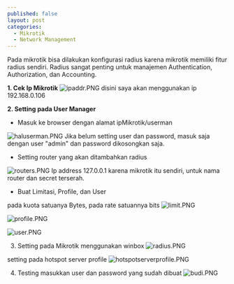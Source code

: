 ```yaml
---
published: false
layout: post
categories:
  - Mikrotik
  - Network Management
---
```

Pada mikrotik bisa dilakukan konfigurasi radius karena mikrotik memiliki fitur radius sendiri. Radius sangat penting untuk manajemen Authentication, Authorization, dan Accounting.

**1. Cek Ip Mikrotik**
![ipaddr.PNG]({{site.baseurl}}/images/ipaddr.PNG)
disini saya akan menggunakan ip 192.168.0.106

**2. Setting pada User Manager**
- Masuk ke browser dengan alamat ipMikrotik/userman

![haluserman.PNG]({{site.baseurl}}/images/haluserman.PNG)
Jika belum setting user dan password, masuk saja dengan user "admin" dan password dikosongkan saja.

- Setting router yang akan ditambahkan radius

![routers.PNG]({{site.baseurl}}/images/routers.PNG)
Ip address 127.0.0.1 karena mikrotik itu sendiri, untuk nama router dan secret terserah.

- Buat Limitasi, Profile, dan User

pada kuota satuanya Bytes, pada rate satuannya bits
![limit.PNG]({{site.baseurl}}/images/limit.PNG)

![profile.PNG]({{site.baseurl}}/images/profile.PNG)

![user.PNG]({{site.baseurl}}/images/user.PNG)


3. Setting pada Mikrotik menggunakan winbox
![radius.PNG]({{site.baseurl}}/images/radius.PNG)

setting pada hotspot server profile
![hotspotserverprofile.PNG]({{site.baseurl}}/images/hotspotserverprofile.PNG)

4. Testing
masukkan user dan password yang sudah dibuat
![budi.PNG]({{site.baseurl}}/images/budi.PNG)
